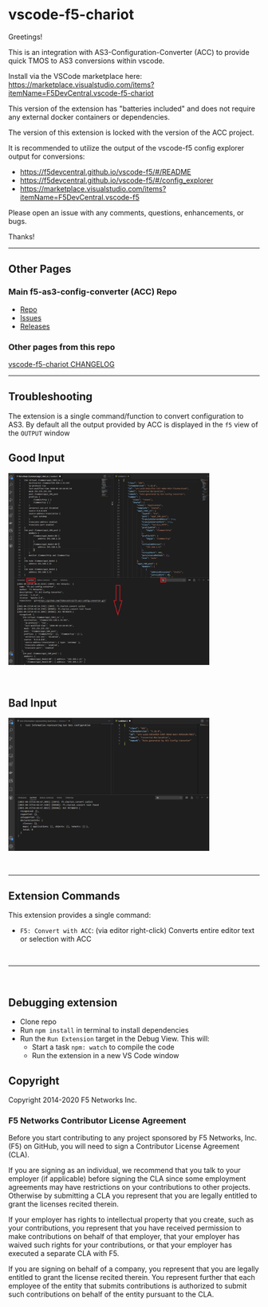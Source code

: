 # vscode-f5-chariot

Greetings!

This is an integration with AS3-Configuration-Converter (ACC) to provide quick TMOS to AS3 conversions within vscode.

Install via the VSCode marketplace here:  <https://marketplace.visualstudio.com/items?itemName=F5DevCentral.vscode-f5-chariot>

This version of the extension has "batteries included" and does not require any external docker containers or dependencies.

The version of this extension is locked with the version of the ACC project.

It is recommended to utilize the output of the vscode-f5 config explorer output for conversions:

- <https://f5devcentral.github.io/vscode-f5/#/README>
- <https://f5devcentral.github.io/vscode-f5/#/config_explorer>
- <https://marketplace.visualstudio.com/items?itemName=F5DevCentral.vscode-f5>

Please open an issue with any comments, questions, enhancements, or bugs.

Thanks!

---

## Other Pages

### Main f5-as3-config-converter (ACC) Repo

* [Repo](https://github.com/f5devcentral/f5-as3-config-converter)
* [Issues](https://github.com/f5devcentral/f5-as3-config-converter/issues)
* [Releases](https://github.com/f5devcentral/f5-as3-config-converter/releases)

### Other pages from this repo

[vscode-f5-chariot CHANGELOG](CHANGELOG.md)

---

## Troubleshooting

The extension is a single command/function to convert configuration to AS3.  By default all the output provided by ACC is displayed in the ``f5`` view of the ``OUTPUT`` window

## Good Input

<!-- ![Basic Ouput Screenshot](./chariot_output_4.15.2021.png) -->
<img src="./chariot_output_4.15.2021.png" alt="drawing" width="80%"/>

&nbsp;

## Bad Input

<!-- ![Basic Ouput None Screenshot](chariot_output_bare_4.15.2021.png) -->
<img src="./chariot_output_bare_4.15.2021.png" alt="drawing" width="80%"/>

&nbsp;

---

## Extension Commands

This extension provides a single command:

* `F5: Convert with ACC`: (via editor right-click) Converts entire editor text or selection with ACC

&nbsp;

---

&nbsp;

## Debugging extension

* Clone repo
* Run `npm install` in terminal to install dependencies
* Run the `Run Extension` target in the Debug View. This will:
  * Start a task `npm: watch` to compile the code
  * Run the extension in a new VS Code window

## Copyright

Copyright 2014-2020 F5 Networks Inc.

### F5 Networks Contributor License Agreement

Before you start contributing to any project sponsored by F5 Networks, Inc. (F5) on GitHub, you will need to sign a Contributor License Agreement (CLA).  

If you are signing as an individual, we recommend that you talk to your employer (if applicable) before signing the CLA since some employment agreements may have restrictions on your contributions to other projects. Otherwise by submitting a CLA you represent that you are legally entitled to grant the licenses recited therein.  

If your employer has rights to intellectual property that you create, such as your contributions, you represent that you have received permission to make contributions on behalf of that employer, that your employer has waived such rights for your contributions, or that your employer has executed a separate CLA with F5.

If you are signing on behalf of a company, you represent that you are legally entitled to grant the license recited therein. You represent further that each employee of the entity that submits contributions is authorized to submit such contributions on behalf of the entity pursuant to the CLA.
